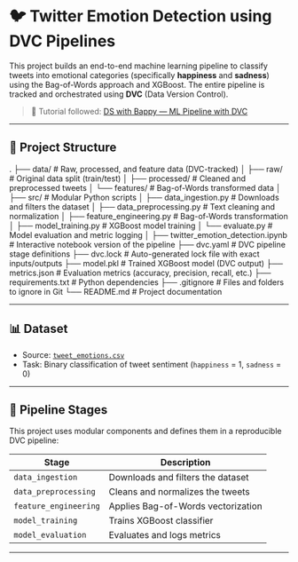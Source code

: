 # 🐦 Twitter Emotion Detection using DVC Pipelines

This project builds an end-to-end machine learning pipeline to classify tweets into emotional categories (specifically **happiness** and **sadness**) using the Bag-of-Words approach and XGBoost. The entire pipeline is tracked and orchestrated using **DVC** (Data Version Control).

> 🎥 Tutorial followed: [DS with Bappy — ML Pipeline with DVC](https://www.youtube.com/watch?v=w71RHxAWxaM&t=8950s)
---
## 📂 Project Structure
.
├── data/                       # Raw, processed, and feature data (DVC-tracked)
│   ├── raw/                    # Original data split (train/test)
│   ├── processed/              # Cleaned and preprocessed tweets
│   └── features/               # Bag-of-Words transformed data
│
├── src/                        # Modular Python scripts
│   ├── data_ingestion.py       # Downloads and filters the dataset
│   ├── data_preprocessing.py   # Text cleaning and normalization
│   ├── feature_engineering.py  # Bag-of-Words transformation
│   ├── model_training.py       # XGBoost model training
│   └── evaluate.py             # Model evaluation and metric logging
│
├── twitter_emotion_detection.ipynb   # Interactive notebook version of the pipeline
├── dvc.yaml                   # DVC pipeline stage definitions
├── dvc.lock                   # Auto-generated lock file with exact inputs/outputs
├── model.pkl                  # Trained XGBoost model (DVC output)
├── metrics.json               # Evaluation metrics (accuracy, precision, recall, etc.)
├── requirements.txt           # Python dependencies
├── .gitignore                 # Files and folders to ignore in Git
└── README.md                  # Project documentation


---

## 📊 Dataset

- Source: [`tweet_emotions.csv`](https://raw.githubusercontent.com/entbappy/Branching-tutorial/refs/heads/master/tweet_emotions.csv)
- Task: Binary classification of tweet sentiment (`happiness` = 1, `sadness` = 0)

---

## 🚀 Pipeline Stages

This project uses modular components and defines them in a reproducible DVC pipeline:

| Stage               | Description                                |
|---------------------|--------------------------------------------|
| `data_ingestion`    | Downloads and filters the dataset          |
| `data_preprocessing`| Cleans and normalizes the tweets           |
| `feature_engineering` | Applies Bag-of-Words vectorization       |
| `model_training`    | Trains XGBoost classifier                  |
| `model_evaluation`  | Evaluates and logs metrics                 |

---

